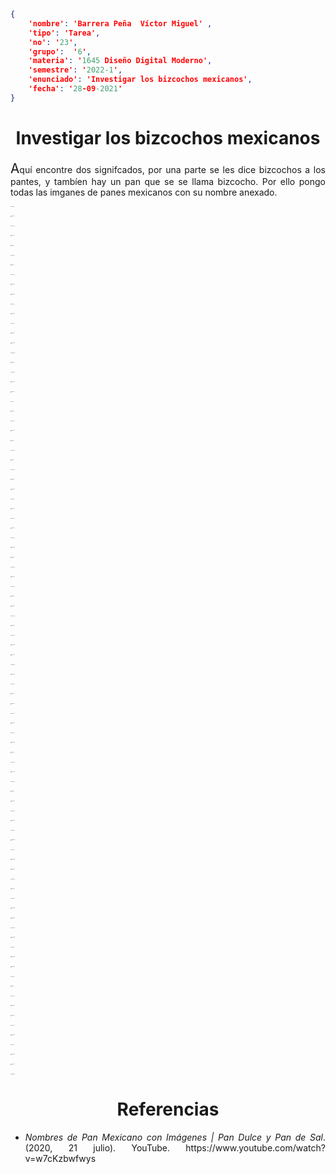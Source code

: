 
```json
{
    'nombre': 'Barrera Peña  Víctor Miguel' ,
    'tipo': 'Tarea',
    'no': '23',
    'grupo':  '6',
    'materia': '1645 Diseño Digital Moderno',
    'semestre': '2022-1',
    'enunciado': 'Investigar los bizcochos mexicanos',
    'fecha': '28-09-2021'
}
```

<style>
    body{
  text-align: justify;
}
    h1{
        font-weight: bold;
        text-align:center;
    }
    p::first-letter{
  font-size: 1.3rem;
}
 a{
  text-decoration: none;
}
    img{
       zoom:10%
    }
</style>


# Investigar los bizcochos mexicanos
Aquí encontre dos signifcados, por una parte se les dice bizcochos a los pantes, y tambíen hay un pan que se se llama bizcocho. Por ello pongo todas las imganes de panes mexicanos con su nombre  anexado.

<img src="000281.png" alt="000281" style="zoom:10%;" />

![000192](000192.png)

![000193](000193.png)

![000194](000194.png)

![000195](000195.png)

![000196](000196.png)

![000197](000197.png)

![000198](000198.png)

![000199](000199.png)

![000200](000200.png)

![000201](000201.png)

![000202](000202.png)

![000203](000203.png)

![000204](000204.png)

![000205](000205.png)

![000206](000206.png)

![000207](000207.png)

![000208](000208.png)

![000209](000209.png)

![000210](000210.png)

![000211](000211.png)

![000212](000212.png)

![000213](000213.png)

![000214](000214.png)

![000215](000215.png)

![000216](000216.png)

![000217](000217.png)

![000218](000218.png)

![000219](000219.png)

![000220](000220.png)

![000221](000221.png)

![000222](000222.png)

![000223](000223.png)

![000224](000224.png)

![000225](000225.png)

![000226](000226.png)

![000227](000227.png)

![000228](000228.png)

![000229](000229.png)

![000230](000230.png)

![000231](000231.png)

![000232](000232.png)

![000233](000233.png)

![000234](000234.png)

![000235](000235.png)

![000236](000236.png)

![000237](000237.png)

![000238](000238.png)

![000239](000239.png)

![000240](000240.png)

![000241](000241.png)

![000242](000242.png)

![000243](000243.png)

![000244](000244.png)

![000245](000245.png)

![000246](000246.png)

![000247](000247.png)

![000248](000248.png)

![000249](000249.png)

![000250](000250.png)

![000251](000251.png)

![000252](000252.png)

![000253](000253.png)

![000254](000254.png)

![000255](000255.png)

![000256](000256.png)

![000257](000257.png)

![000258](000258.png)

![000259](000259.png)

![000260](000260.png)

![000261](000261.png)

![000262](000262.png)

![000263](000263.png)

![000264](000264.png)

![000265](000265.png)

![000266](000266.png)

![000267](000267.png)

![000268](000268.png)

![000269](000269.png)

![000270](000270.png)

![000271](000271.png)

![000272](000272.png)

![000273](000273.png)

![000274](000274.png)

![000275](000275.png)

![000276](000276.png)

![000277](000277.png)

![000278](000278.png)

![000279](000279.png)

![000280](000280.png)


# Referencias

- *Nombres de Pan Mexicano con Imágenes | Pan Dulce y Pan de Sal*. (2020, 21 julio). YouTube. https://www.youtube.com/watch?v=w7cKzbwfwys

